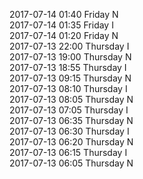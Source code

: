 2017-07-14 01:40 Friday  N  
2017-07-14 01:35 Friday  I  
2017-07-14 01:20 Friday  N  
2017-07-13 22:00 Thursday  I  
2017-07-13 19:00 Thursday  N  
2017-07-13 18:55 Thursday  I  
2017-07-13 09:15 Thursday  N  
2017-07-13 08:10 Thursday  I  
2017-07-13 08:05 Thursday  N  
2017-07-13 07:05 Thursday  I  
2017-07-13 06:35 Thursday  N  
2017-07-13 06:30 Thursday  I  
2017-07-13 06:20 Thursday  N  
2017-07-13 06:15 Thursday  I  
2017-07-13 06:05 Thursday  N  
